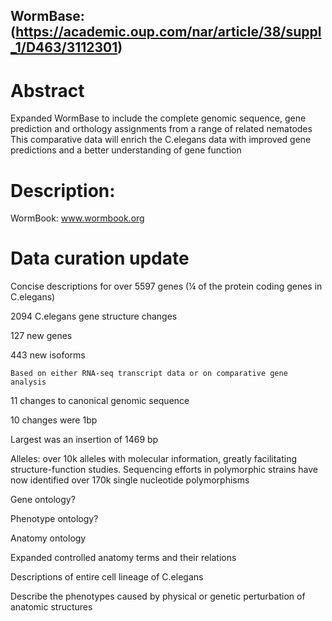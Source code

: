 ## WormBase: (https://academic.oup.com/nar/article/38/suppl_1/D463/3112301)


# Abstract
Expanded WormBase to include the complete genomic sequence, gene prediction and orthology assignments from a range of related nematodes
This comparative data will enrich the C.elegans data with improved gene predictions and a better understanding of gene function

# Description:
WormBook: www.wormbook.org

# Data curation update
Concise descriptions for over 5597 genes (¼ of the protein coding genes in C.elegans)

2094 C.elegans gene structure changes

127 new genes
  
  443 new isoforms
    
    Based on either RNA-seq transcript data or on comparative gene analysis

11 changes to canonical genomic sequence

10 changes were 1bp

Largest was an insertion of 1469 bp

Alleles: over 10k alleles with molecular information, greatly facilitating structure-function studies. Sequencing efforts in polymorphic strains have now identified over 170k single nucleotide polymorphisms

Gene ontology?

Phenotype ontology?

Anatomy ontology

Expanded controlled anatomy terms and their relations

Descriptions of entire cell lineage of C.elegans

Describe the phenotypes caused by physical or genetic perturbation of anatomic structures
